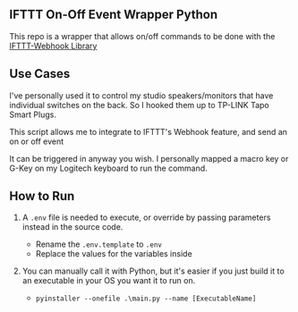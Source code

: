 ## IFTTT On-Off Event Wrapper Python

This repo is a wrapper that allows on/off commands to be done with the [IFTTT-Webhook Library](https://github.com/DrGFreeman/IFTTT-Webhook)

## Use Cases

I've personally used it to control my studio speakers/monitors that have individual switches on the back. So I hooked them up to TP-LINK Tapo Smart Plugs.

This script allows me to integrate to IFTTT's Webhook feature, and send an on or off event

It can be triggered in anyway you wish. I personally mapped a macro key or G-Key on my Logitech keyboard to run the command.

## How to Run

1. A `.env` file is needed to execute, or override by passing parameters instead in the source code.

   - Rename the `.env.template` to `.env`
   - Replace the values for the variables inside
2. You can manually call it with Python, but it's easier if you just build it to an executable in your OS you want it to run on.

   - `pyinstaller --onefile .\main.py --name [ExecutableName]`
